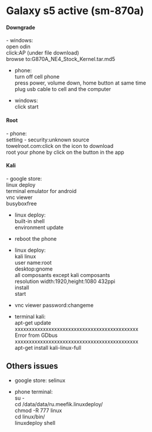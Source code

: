 <h1>Galaxy s5 active (sm-870a)</h1>

<h4>Downgrade</h4>
- windows: 
	<br>open odin
	<br>click:AP (under file download)
	<br>browse to:G870A_NE4_Stock_Kernel.tar.md5

- phone:
	<br>turn off cell phone
	<br>press power, volume down, home button at same time 
	<br>plug usb cable to cell and the computer

- windows:
	<br>click start

<h4>Root</h4>
- phone:
	<br>setting - security:unknown source
	<br>towelroot.com:click on the icon to download
	<br>root your phone by click on the button in the app

<h4>Kali</h4>
- google store:
	<br>linux deploy
	<br>terminal emulator for android
	<br>vnc viewer
	<br>busyboxfree

- linux deploy:
	<br>built-in shell
	<br>environment update

- reboot the phone

- linux deploy:
	<br>kali linux
	<br>user name:root
	<br>desktop:gnome
	<br>all composants except kali composants
	<br>resolution width:1920,height:1080 432ppi
	<br>install
	<br>start

- vnc viewer password:changeme

- terminal kali:
	<br>apt-get update
	<br>xxxxxxxxxxxxxxxxxxxxxxxxxxxxxxxxxxxxxxxxxxxx
	<br>Error from GDbus
	<br>xxxxxxxxxxxxxxxxxxxxxxxxxxxxxxxxxxxxxxxxxxxx
	<br>apt-get install kali-linux-full


<h2>Others issues</h2>

- google store: selinux 

- phone terminal:
	<br> su -
	<br>cd /data/data/ru.meefik.linuxdeploy/
	<br>chmod -R 777 linux
    	<br>cd linux/bin/
	<br>linuxdeploy shell